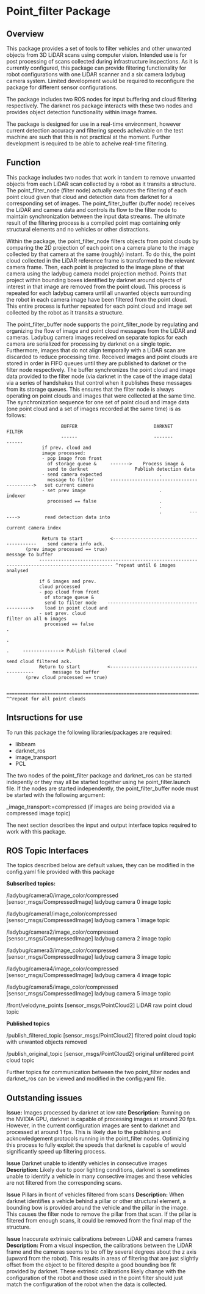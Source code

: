 # Point_filter Package

## Overview
This package provides a set of tools to filter vehicles and other unwanted objects from 3D LiDAR scans using computer vision. Intended use is for post processing of scans collected during infrastructure inspections. As it is currently configured, this package can provide filtering functionality for robot configurations with one LiDAR scanner and a six camera ladybug camera system. Limited development would be required to reconfigure the package for different sensor configurations.

The package includes two ROS nodes for input buffering and cloud filtering respectively. The darknet ros package interacts with these two nodes and provides object detection functionality within image frames. 

The package is designed for use in a real-time environment, however current detection accuracy and filtering speeds acheivable on the test machine are such that this is not practical at the moment. Further development is required to be able to acheive real-time filtering. 

## Function 
This package includes two nodes that work in tandem to remove unwanted objects from each LiDAR scan collected by a robot as it transits a structure. The point_filter_node (filter node) actually executes the filtering of each point cloud given that cloud and detection data from darknet for a corresponding set of images. The point_filter_buffer (buffer node) receives the LiDAR and camera data and controls its flow to the filter node to maintain synchronization between the input data streams. The ultimate result of the filtering process is a compiled point map containing only structural elements and no vehicles or other distractions. 

Within the package, the point_filter_node filters objects from point clouds by comparing the 2D projection of each point on a camera plane to the image collected by that camera at the same (roughly) instant. To do this, the point cloud collected in the LiDAR reference frame is transformed to the relevant camera frame. Then, each point is projected to the image plane of that camera using the ladybug camera model projection method. Points that project within bounding boxes identified by darknet around objects of interest in that image are removed from the point cloud. This process is repeated for each ladybug camera until all unwanted objects surrounding the robot in each camera image have been filtered from the point cloud. This entire process is further repeated for each point cloud and image set collected by the robot as it transits a structure. 

The point_filter_buffer node supports the point_filter_node by regulating and organizing the flow of image and point cloud messages from the LiDAR and cameras. Ladybug camera images received on separate topics for each camera are serialized for processing by darknet on a single topic. Furthermore, images that do not align temporally with a LiDAR scan are discarded to reduce processing time. Received images and point clouds are stored in order in FIFO queues until they are published to darknet or the filter node respectively. The buffer synchronizes the point cloud and image data provided to the filter node (via darknet in the case of the image data) via a series of handshakes that control when it publishes these messages from its storage queues. This ensures that the filter node is always operating on point clouds and images that were collected at the same time. The synchronization sequence for one set of point cloud and image data (one point cloud and a set of images recorded at the same time) is as follows: 

                        BUFFER                            DARKNET                            FILTER
                        ------                            -------                            ------
                 if prev. cloud and 
                 image processed:                      
                 - pop image from front
                   of storage queue &     ------->    Process image &
                   send to darknet                 Publish detection data       
                 - send camera expected                     .
                   message to filter      ------------------------------------------>   set current camera
                 - set prev image                           .                                indexer
                   processed == false                       .                                
                                                            .
                                                            .          ------->         read detection data into 
                                                                                         current camera index

                 Return to start          <------------------------------------------    send camera info ack. 
           (prev image processed == true)                                                   message to buffer
                ------------------------------------------------------------------------------------------------- ^repeat until 6 images analysed 

                if 6 images and prev. 
                cloud processed
                - pop cloud from front
                  of storage queue & 
                  send to filter node    ------------------------------------------>    load in point cloud and 
                - set prev. cloud                                                       filter on all 6 images
                  processed == false                                                              .
                                                                                                  .
                                                                                                  .     --------------> Publish filtered cloud
                                                                                        send cloud filtered ack.
                Return to start          <------------------------------------------       message to buffer
           (prev cloud processed == true)

                ================================================================================================= ^^repeat for all point clouds 

## Intsructions for use
To run this package the following libraries/packages are required: 
 - libbeam
 - darknet_ros
 - image_transport
 - PCL

The two nodes of the point_filter package and darknet_ros can be started indepently or they may all be started together using he point_filter.launch file. 
If the nodes are started independently, the point_filter_buffer node must be started with the following argument: 

_image_transport:=compressed (if images are being provided via a compressed image topic)

The next section describes the input and output interface topics required to work with this package.

## ROS Topic Interfaces 
The topics described below are default values, they can be modified in the config.yaml file provided with this package

**Subscribed topics:** 

/ladybug/camera0/image_color/compressed [sensor_msgs/CompressedImage]
    ladybug camera 0 image topic

/ladybug/camera1/image_color/compressed [sensor_msgs/CompressedImage]
    ladybug camera 1 image topic

/ladybug/camera2/image_color/compressed [sensor_msgs/CompressedImage]
    ladybug camera 2 image topic

/ladybug/camera3/image_color/compressed [sensor_msgs/CompressedImage]
    ladybug camera 3 image topic

/ladybug/camera4/image_color/compressed [sensor_msgs/CompressedImage]
    ladybug camera 4 image topic

/ladybug/camera5/image_color/compressed [sensor_msgs/CompressedImage]
    ladybug camera 5 image topic

/front/velodyne_points [sensor_msgs/PointCloud2]
    LiDAR raw point cloud topic

**Published topics**

/publish_filtered_topic [sensor_msgs/PointCloud2]
    filtered point cloud topic with unwanted objects removed

/publish_original_topic [sensor_msgs/PointCloud2]
    original unfiltered point cloud topic 

Further topics for communication between the two point_filter nodes and darknet_ros can be viewed and modified in the config.yaml file.

## Outstanding issues

**Issue:** Images processed by darknet at low rate 
**Description:** Running on the NVIDIA GPU, darknet is capable of processing images at around 20 fps. However, in the current configuration
                 images are sent to darknet and processed at around 1 fps. This is likely due to the publishing and acknowledgement protocols
                 running in the point_filter nodes. Optimizing this process to fully exploit the speeds that darknet is capable of would 
                 significantly speed up filtering process. 

**Issue** Darknet unable to identify vehicles in consecutive images
**Description:** Likely due to poor lighting conditions, darknet is sometimes unable to identify a vehicle in many consective images and these 
                 vehicles are not filtered from the corresponding scans. 

**Issue** Pillars in front of vehicles filtered from scans 
**Description:** When darknet identifies a vehicle behind a pillar or other structural element, a bounding bow is provided around the vehicle and 
                 the pillar in the image. This causes the filter node to remove the pillar from that scan. If the pillar is filtered from enough
                 scans, it could be removed from the final map of the structure. 

**Issue** Inaccurate extrinsic calibrations between LiDAR and camera frames
**Description:** From a visual inspection, the calibrations between the LiDAR frame and the cameras seems to be off by several degrees about the z
                 axis (upward from the robot). This results in areas of filtering that are just slightly offset from the object to be filtered despite
                 a good bounding box fit provided by darknet. These extrinsic calibrations likely change with the configuration of the robot and those 
                 used in the point filter should just match the configuration of the robot when the data is collected.




